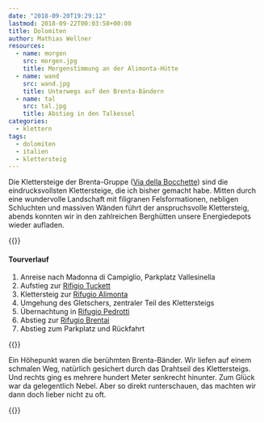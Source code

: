 ```yaml
---
date: "2018-09-20T19:29:12"
lastmod: 2018-09-22T00:03:58+00:00
title: Dolomiten
author: Mathias Wellner
resources:
  - name: morgen
    src: morgen.jpg
    title: Morgenstimmung an der Alimonta-Hütte
  - name: wand
    src: wand.jpg
    title: Unterwegs auf den Brenta-Bändern
  - name: tal
    src: tal.jpg
    title: Abstieg in den Talkessel
categories:
  - klettern
tags:
  - dolomiten
  - italien
  - klettersteig
---
```

Die Klettersteige der Brenta-Gruppe ([Via della Bocchette](https://www.outdooractive.com/de/klettersteig/madonna-di-campiglio-pinzolo-val-rendena/via-delle-bocchette-die-brentadurchquerung/5270905/)) sind die eindrucksvollsten Klettersteige, die ich bisher gemacht habe. Mitten durch eine wundervolle Landschaft mit filigranen Felsformationen, nebligen Schluchten und massiven Wänden führt der anspruchsvolle Klettersteig, abends konnten wir in den zahlreichen Berghütten unsere Energiedepots wieder aufladen. 
<!--more-->

{{<responsive-image name="morgen" class="wide">}}

#### Tourverlauf
1. Anreise nach Madonna di Campiglio, Parkplatz Vallesinella
2. Aufstieg zur [Rifigio Tuckett](http://www.rifugio-tuckett.it/en/)
3. Klettersteig zur [Rifugio Alimonta](http://www.rifugioalimonta.it/)
4. Umgehung des Gletschers, zentraler Teil des Klettersteigs
5. Übernachtung in [Rifugio Pedrotti](http://www.rifugiotosapedrotti.it/)
6. Abstieg zur [Rifugio Brentai](http://www.dolomitibrenta.it/de/Brentei%20Huette..htm)
7. Abstieg zum Parkplatz und Rückfahrt

{{<responsive-image name="wand">}}

Ein Höhepunkt waren die berühmten Brenta-Bänder. Wir liefen auf einem schmalen Weg, natürlich gesichert durch das Drahtseil des Klettersteigs. Und rechts ging es mehrere hundert Meter senkrecht hinunter. Zum Glück war da gelegentlich Nebel. Aber so direkt runterschauen, das machten wir dann doch lieber nicht zu oft. 

{{<responsive-image name="tal" class="wide">}}

